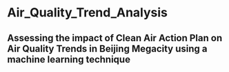 # Air_Quality_Trend_Analysis
## Assessing the impact of Clean Air Action Plan on Air Quality Trends in Beijing Megacity using a machine learning technique
